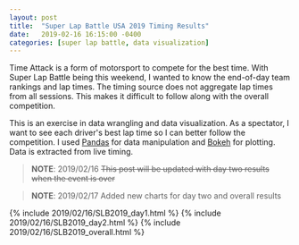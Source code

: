 ```yaml
---
layout: post
title:  "Super Lap Battle USA 2019 Timing Results"
date:   2019-02-16 16:15:00 -0400
categories: [super lap battle, data visualization]
---
```


Time Attack is a form of motorsport to compete for the best time. With Super
Lap Battle being this weekend, I wanted to know the end-of-day team rankings
and lap times. The timing source does not aggregate lap times from all
sessions. This makes it difficult to follow along with the overall competition.

This is an exercise in data wrangling and data visualization. As a spectator, I
want to see each driver's best lap time so I can better follow the competition.
I used [Pandas](https://pandas.pydata.org/) for data manipulation and
[Bokeh](https://bokeh.pydata.org/) for plotting. Data is extracted from live
timing.

> **NOTE**: 2019/02/16 ~~This post will be updated with day two results when the
> event is over~~

> **NOTE**: 2019/02/17 Added new charts for day two and overall results

{% include 2019/02/16/SLB2019_day1.html %}
{% include 2019/02/16/SLB2019_day2.html %}
{% include 2019/02/16/SLB2019_overall.html %}
